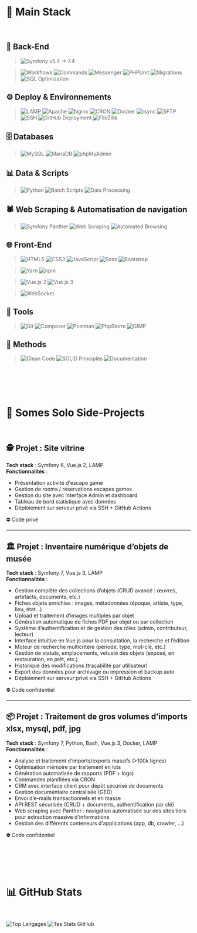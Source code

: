 # 🧰 Main Stack
<br>

## 🧱 Back-End
> ![Symfony v5.4 → 7.4](https://img.shields.io/badge/Symfony%20v5.4%20%E2%86%92%207.4-000?logo=symfony&logoColor=white&style=flat-square)

> ![Workflows](https://img.shields.io/badge/-Workers/Queues-555?style=flat-square)
> ![Commands](https://img.shields.io/badge/-Commands-0E76A8?style=flat-square)
> ![Messenger](https://img.shields.io/badge/-Messenger-000?logo=symfony&logoColor=white&style=flat-square)
> ![PHPUnit](https://img.shields.io/badge/-PHPUnit-0B73A8?style=flat-square)
> ![Migrations](https://img.shields.io/badge/-Migrations-6DB33F?style=flat-square)
> ![SQL Optimization](https://img.shields.io/badge/-SQL%20Optimization-336791?style=flat-square)

## ⚙️ Deploy & Environnements
> ![LAMP](https://img.shields.io/badge/-LAMP-0e76a8?style=flat-square)
>  ![Apache](https://img.shields.io/badge/-Apache-D22128?logo=apache&logoColor=white&style=flat-square)
>  ![Nginx](https://img.shields.io/badge/-Nginx-009639?logo=nginx&logoColor=white&style=flat-square)
>  ![CRON](https://img.shields.io/badge/-CRON%20Jobs-0E76A8?style=flat-square)
>  ![Docker](https://img.shields.io/badge/-Docker-2496ED?logo=docker&logoColor=white&style=flat-square)
>  ![rsync](https://img.shields.io/badge/-rsync-4EAA25?style=flat-square)
>  ![SFTP](https://img.shields.io/badge/-SFTP-0078D4?style=flat-square)
>  ![SSH](https://img.shields.io/badge/-SSH-333333?logo=gnome-terminal&logoColor=white&style=flat-square)
>  ![GitHub Deployment](https://img.shields.io/badge/-GitHub%20Deploy-181717?logo=github&logoColor=white&style=flat-square)
>  ![FileZilla](https://img.shields.io/badge/-FileZilla-BF0000?style=flat-square)

## 🗄️ Databases
> ![MySQL](https://img.shields.io/badge/-MySQL-4479A1?logo=mysql&logoColor=white&style=flat-square)
> ![MariaDB](https://img.shields.io/badge/-MariaDB-003545?logo=mariadb&logoColor=white&style=flat-square)
> ![phpMyAdmin](https://img.shields.io/badge/-phpMyAdmin-F5A623?style=flat-square)

## 📊 Data & Scripts
> ![Python](https://img.shields.io/badge/-Python-FFD43B?logo=python&logoColor=black&style=flat-square)
> ![Batch Scripts](https://img.shields.io/badge/-Batch%20Processing-555?style=flat-square)
> ![Data Processing](https://img.shields.io/badge/-Data%20Handling-6E40C9?style=flat-square)

## 🕷️ Web Scraping & Automatisation de navigation  
> ![Symfony Panther](https://img.shields.io/badge/-Panther-6C3483?logo=symfony&logoColor=white&style=flat-square)
> ![Web Scraping](https://img.shields.io/badge/-Web%20Scraping-9B59B6?logo=selenium&logoColor=white&style=flat-square)
> ![Automated Browsing](https://img.shields.io/badge/-Navigation%20Automatisée-8E44AD?style=flat-square)

## 🌐 Front-End
> ![HTML5](https://img.shields.io/badge/-HTML5-E34F26?logo=html5&logoColor=white&style=flat-square)
> ![CSS3](https://img.shields.io/badge/-CSS3-1572B6?logo=css3&logoColor=white&style=flat-square)
> ![JavaScript](https://img.shields.io/badge/-JavaScript-F7DF1E?logo=javascript&logoColor=black&style=flat-square)
> ![Sass](https://img.shields.io/badge/-Sass-CC6699?logo=sass&logoColor=white&style=flat-square)
> ![Bootstrap](https://img.shields.io/badge/-Bootstrap-7952B3?logo=bootstrap&logoColor=white&style=flat-square)

> ![Yarn](https://img.shields.io/badge/-Yarn-2C8EBB?logo=yarn&logoColor=white&style=flat-square)
> ![npm](https://img.shields.io/badge/-npm-CB3837?logo=npm&logoColor=white&style=flat-square)

> ![Vue.js 2](https://img.shields.io/badge/-Vue.js%202-41B883?logo=vue.js&logoColor=white&style=flat-square) 
> ![Vue.js 3](https://img.shields.io/badge/-Vue.js%203-3FB27F?logo=vue.js&logoColor=white&style=flat-square)  

> ![WebSocket](https://img.shields.io/badge/-WebSocket-35495E?style=flat-square)


## 🧰 Tools
> ![Git](https://img.shields.io/badge/-Git-F05032?logo=git&logoColor=white&style=flat-square)
> ![Composer](https://img.shields.io/badge/-Composer-885630?logo=composer&logoColor=white&style=flat-square)
> ![Postman](https://img.shields.io/badge/-Postman-FF6C37?logo=postman&logoColor=white&style=flat-square)
> ![PhpStorm](https://img.shields.io/badge/-PhpStorm-000000?logo=phpstorm&logoColor=white&style=flat-square)
> ![GIMP](https://img.shields.io/badge/-GIMP-5C5543?logo=gimp&logoColor=white&style=flat-square)

## 🧠 Methods
> ![Clean Code](https://img.shields.io/badge/-Clean%20Code-2ECC71?style=flat-square&logo=codefactor&logoColor=white)
> ![SOLID Principles](https://img.shields.io/badge/-SOLID-3498DB?style=flat-square&logo=stackexchange&logoColor=white)
> ![Documentation](https://img.shields.io/badge/-Documentation-F39C12?style=flat-square&logo=read-the-docs&logoColor=white)

<br>
<br>
<br>
<br>

# 🚀 Somes Solo Side-Projects
<br>

## 🕵️ Projet : Site vitrine
**Tech stack** : Symfony 6, Vue.js 2, LAMP  
**Fonctionnalités** :  
- Présentation activité d'escape game
- Gestion de rooms / réservations escapes games
- Gestion du site avec interface Admin et dashboard
- Tableau de bord statistique avec données
- Déploiement sur serveur privé via SSH + GitHub Actions
  
⛔ Code privé

---

## 🏛️ Projet : Inventaire numérique d’objets de musée
**Tech stack** : Symfony 7, Vue.js 3, LAMP  
**Fonctionnalités** :
- Gestion complète des collections d’objets (CRUD avancé : œuvres, artefacts, documents, etc.)
- Fiches objets enrichies : images, métadonnées (époque, artiste, type, lieu, état...)
- Upload et traitement d’images multiples par objet
- Génération automatique de fiches PDF par objet ou par collection
- Système d’authentification et de gestion des rôles (admin, contributeur, lecteur)
- Interface intuitive en Vue.js pour la consultation, la recherche et l’édition
- Moteur de recherche multicritère (période, type, mot-clé, etc.)
- Gestion de statuts, emplacements, vetusté des objets (exposé, en restauration, en prêt, etc.)
- Historique des modifications (traçabilité par utilisateur)
- Export des données pour archivage ou impression et backup auto
- Déploiement sur serveur privé via SSH + GitHub Actions
  
⛔ Code confidentiel

---

## 📦 Projet : Traitement de gros volumes d’imports xlsx, mysql, pdf, jpg  
**Tech stack** : Symfony 7, Python, Bash, Vue.js 3, Docker, LAMP  
**Fonctionnalités** :
- Analyse et traitement d’imports/exports massifs (>100k lignes)
- Optimisation mémoire par traitement en lots
- Génération automatisée de rapports (PDF + logs)
- Commandes planifiées via CRON
- CRM avec interface client pour dépôt sécurisé de documents
- Gestion documentaire centralisée (GED)
- Envoi d’e-mails transactionnels et en masse
- API REST sécurisée (CRUD + documents, authentification par clé)
- Web scraping avec Panther : navigation automatisée sur des sites tiers pour extraction massive d'informations
- Gestion des différents conteneurs d'applications (app, db, crawler, ...)
  
⛔ Code confidentiel

<br>
<br>
<br>
<br>

# 📊 GitHub Stats
<br>

![Top Langages](https://github-readme-stats.vercel.app/api/top-langs/?username=beckquentin&layout=compact&theme=tokyonight)
![Tes Stats GitHub](https://github-readme-stats.vercel.app/api?username=beckquentin&show_icons=true&theme=tokyonight)

